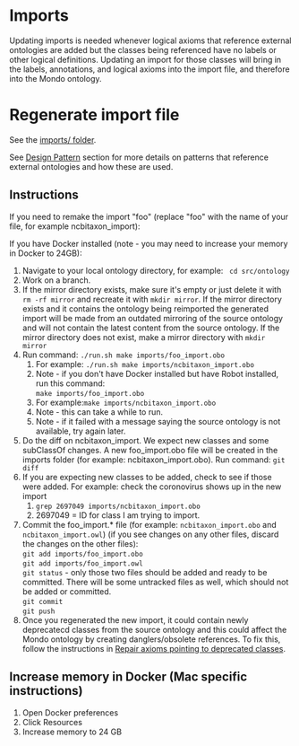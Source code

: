 # Imports

Updating imports is needed whenever logical axioms that reference external ontologies are added but the classes being referenced have no labels or other logical definitions. Updating an import for those classes will bring in the labels, annotations, and logical axioms into the import file, and therefore into the Mondo ontology.

# Regenerate import file

See the [imports/ folder](https://github.com/monarch-initiative/mondo/tree/master/imports).

See [Design Pattern](https://mondo.readthedocs.io/en/latest/editors-guide/e-design-patterns/) section for more details on patterns that reference external ontologies and how these are used.

## Instructions

If you need to remake the import "foo" (replace "foo" with the name of your file, for example ncbitaxon_import):

If you have Docker installed (note - you may need to increase your memory in Docker to 24GB): 

1. Navigate to your local ontology directory, for example:
` cd src/ontology`
2. Work on a branch.
3. If the mirror directory exists, make sure it's empty or just delete it with `rm -rf mirror` and recreate it with `mkdir mirror`. If the mirror directory exists and it contains the ontology being reimported the generated import will be made from an outdated mirroring of the source ontology and will not contain the latest content from the source ontology. If the mirror directory does not exist, make a mirror directory with `mkdir mirror`
4. Run command: `./run.sh make imports/foo_import.obo` 
    1. For example: `./run.sh make imports/ncbitaxon_import.obo`  
    1. Note - if you don't have Docker installed but have Robot installed, run this command:  
  `make imports/foo_import.obo` 
    1. For example:`make imports/ncbitaxon_import.obo`  
    1. Note - this can take a while to run.  
    1. Note - if it failed with a message saying the source ontology is not available, try again later.  
5. Do the diff on ncbitaxon_import. We expect new classes and some subClassOf changes. A new foo_import.obo file will be created in the imports folder (for example: ncbitaxon_import.obo). Run command: `git diff`  
6. If you are expecting new classes to be added, check to see if those were added. For example: check the coronovirus shows up in the new import
    1. `grep 2697049 imports/ncbitaxon_import.obo`
    2. 2697049 = ID for class I am trying to import.  
7. Commit the foo_import.* file (for example: `ncbitaxon_import.obo` and `ncbitaxon_import.owl`) (if you see changes on any other files, discard the changes on the other files):  
     `git add imports/foo_import.obo`  
     `git add imports/foo_import.owl`  
     `git status` - only those two files should be added and ready to be committed. There will be some untracked files as well, which should not be added or committed.  
     `git commit`  
     `git push`  
8. Once you regenerated the new import, it could contain newly deprecatecd classes from the source ontology and this could affect the Mondo ontology by creating danglers/obsolete references. To fix this, follow the instructions in [Repair axioms pointing to deprecated classes](https://mondo.readthedocs.io/en/latest/developer-guide/repair-obsoleted-classes/).

## Increase memory in Docker (Mac specific instructions)

1. Open Docker preferences
2. Click Resources
3. Increase memory to 24 GB